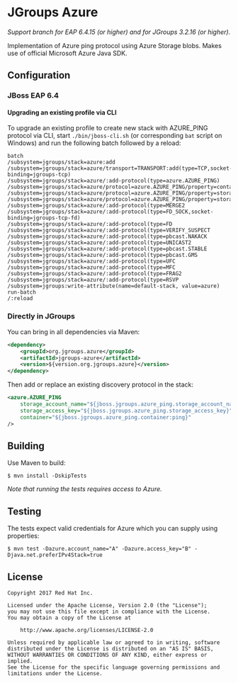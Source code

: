 # JGroups Azure

*Support branch for EAP 6.4.15 (or higher) and for JGroups 3.2.16 (or higher).*

Implementation of Azure ping protocol using Azure Storage blobs. Makes use of official Microsoft
Azure Java SDK.

## Configuration

### JBoss EAP 6.4

#### Upgrading an existing profile via CLI

To upgrade an existing profile to create new stack with AZURE_PING protocol via CLI, start `./bin/jboss-cli.sh`
(or corresponding `bat` script on Windows) and run the following batch followed by a reload:

```
batch
/subsystem=jgroups/stack=azure:add
/subsystem=jgroups/stack=azure/transport=TRANSPORT:add(type=TCP,socket-binding=jgroups-tcp)
/subsystem=jgroups/stack=azure/:add-protocol(type=azure.AZURE_PING)
/subsystem=jgroups/stack=azure/protocol=azure.AZURE_PING/property=container:add(value=${jboss.jgroups.azure_ping.container})
/subsystem=jgroups/stack=azure/protocol=azure.AZURE_PING/property=storage_account_name:add(value=${jboss.jgroups.azure_ping.storage_account_name})
/subsystem=jgroups/stack=azure/protocol=azure.AZURE_PING/property=storage_access_key:add(value=${jboss.jgroups.azure_ping.storage_access_key})
/subsystem=jgroups/stack=azure/:add-protocol(type=MERGE2
/subsystem=jgroups/stack=azure/:add-protocol(type=FD_SOCK,socket-binding=jgroups-tcp-fd)
/subsystem=jgroups/stack=azure/:add-protocol(type=FD
/subsystem=jgroups/stack=azure/:add-protocol(type=VERIFY_SUSPECT
/subsystem=jgroups/stack=azure/:add-protocol(type=pbcast.NAKACK
/subsystem=jgroups/stack=azure/:add-protocol(type=UNICAST2
/subsystem=jgroups/stack=azure/:add-protocol(type=pbcast.STABLE
/subsystem=jgroups/stack=azure/:add-protocol(type=pbcast.GMS
/subsystem=jgroups/stack=azure/:add-protocol(type=UFC
/subsystem=jgroups/stack=azure/:add-protocol(type=MFC
/subsystem=jgroups/stack=azure/:add-protocol(type=FRAG2
/subsystem=jgroups/stack=azure/:add-protocol(type=RSVP
/subsystem=jgroups:write-attribute(name=default-stack, value=azure)
run-batch
/:reload
```

### Directly in JGroups

You can bring in all dependencies via Maven:

```xml
<dependency>
    <groupId>org.jgroups.azure</groupId>
    <artifactId>jgroups-azure</artifactId>
    <version>${version.org.jgroups.azure}</version>
</dependency>
```

Then add or replace an existing discovery protocol in the stack:

```xml
<azure.AZURE_PING
	storage_account_name="${jboss.jgroups.azure_ping.storage_account_name}"
	storage_access_key="${jboss.jgroups.azure_ping.storage_access_key}"
	container="${jboss.jgroups.azure_ping.container:ping}"
/>
```

## Building

Use Maven to build:

    $ mvn install -DskipTests

_Note that running the tests requires access to Azure._


## Testing

The tests expect valid credentials for Azure which you can supply using properties:

    $ mvn test -Dazure.account_name="A" -Dazure.access_key="B" -Djava.net.preferIPv4Stack=true



## License

    Copyright 2017 Red Hat Inc.

    Licensed under the Apache License, Version 2.0 (the "License");
    you may not use this file except in compliance with the License.
    You may obtain a copy of the License at

        http://www.apache.org/licenses/LICENSE-2.0

    Unless required by applicable law or agreed to in writing, software
    distributed under the License is distributed on an "AS IS" BASIS,
    WITHOUT WARRANTIES OR CONDITIONS OF ANY KIND, either express or implied.
    See the License for the specific language governing permissions and
    limitations under the License.

